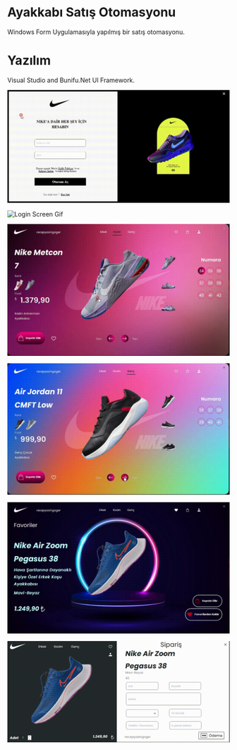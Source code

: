 # Ayakkabı Satış Otomasyonu
Windows Form Uygulamasıyla yapılmış bir satış otomasyonu.
# Yazılım
Visual Studio and Bunifu.Net UI Framework.

![Login Screen Gif](https://github.com/recepyasingoger/AyakkabiSatisOtomasyonu/blob/master/Giriş.gif)


![Login Screen Gif](https://github.com/recepyasingoger/AyakkabiSatisOtomasyonu/blob/master/Erkek.gif)


![Login Screen Gif](https://github.com/recepyasingoger/AyakkabiSatisOtomasyonu/blob/master/Kadın.gif)


![Login Screen Gif](https://github.com/recepyasingoger/AyakkabiSatisOtomasyonu/blob/master/Genç.gif)


![Login Screen Gif](https://github.com/recepyasingoger/AyakkabiSatisOtomasyonu/blob/master/Favoriler.gif)


![Login Screen Gif](https://github.com/recepyasingoger/AyakkabiSatisOtomasyonu/blob/master/Sipariş.gif)


